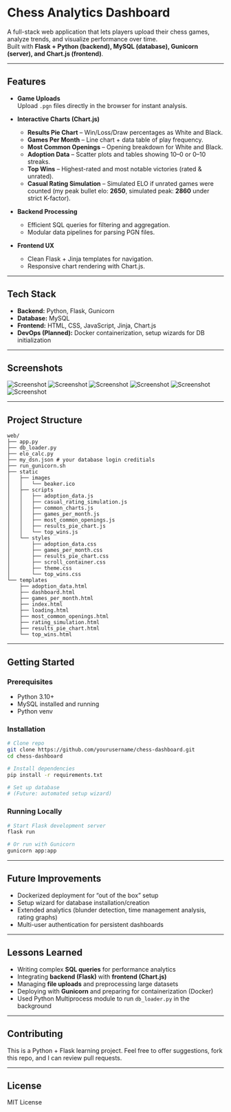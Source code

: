 # Chess Analytics Dashboard
A full-stack web application that lets players upload their chess games, analyze trends, and visualize performance over time.  
Built with **Flask + Python (backend), MySQL (database), Gunicorn (server), and Chart.js (frontend)**.  

---

## Features
- **Game Uploads**  
  Upload `.pgn` files directly in the browser for instant analysis.  

- **Interactive Charts (Chart.js)**  
  - **Results Pie Chart** – Win/Loss/Draw percentages as White and Black.  
  - **Games Per Month** – Line chart + data table of play frequency.  
  - **Most Common Openings** – Opening breakdown for White and Black.  
  - **Adoption Data** – Scatter plots and tables showing 10–0 or 0–10 streaks.  
  - **Top Wins** – Highest-rated and most notable victories (rated & unrated).  
  - **Casual Rating Simulation** – Simulated ELO if unrated games were counted (my peak bullet elo: **2650**, simulated peak: **2860** under strict K-factor).  

- **Backend Processing**  
  - Efficient SQL queries for filtering and aggregation.  
  - Modular data pipelines for parsing PGN files.  

- **Frontend UX**  
  - Clean Flask + Jinja templates for navigation.  
  - Responsive chart rendering with Chart.js.  

---

## Tech Stack
- **Backend:** Python, Flask, Gunicorn  
- **Database:** MySQL  
- **Frontend:** HTML, CSS, JavaScript, Jinja, Chart.js  
- **DevOps (Planned):** Docker containerization, setup wizards for DB initialization  

---

## Screenshots
![Screenshot](screenshots/graph_01.png)
![Screenshot](screenshots/graph_02.png)
![Screenshot](screenshots/graph_03.png)
![Screenshot](screenshots/graph_04.png)
![Screenshot](screenshots/graph_05.png)
![Screenshot](screenshots/graph_06.png)

---

## Project Structure
```plaintext
web/
├── app.py
├── db_loader.py
├── elo_calc.py
├── my_dsn.json # your database login creditials
├── run_gunicorn.sh
├── static
│   ├── images
│   │   └── beaker.ico
│   ├── scripts
│   │   ├── adoption_data.js
│   │   ├── casual_rating_simulation.js
│   │   ├── common_charts.js
│   │   ├── games_per_month.js
│   │   ├── most_common_openings.js
│   │   ├── results_pie_chart.js
│   │   └── top_wins.js
│   └── styles
│       ├── adoption_data.css
│       ├── games_per_month.css
│       ├── results_pie_chart.css
│       ├── scroll_container.css
│       ├── theme.css
│       └── top_wins.css
└── templates
    ├── adoption_data.html
    ├── dashboard.html
    ├── games_per_month.html
    ├── index.html
    ├── loading.html
    ├── most_common_openings.html
    ├── rating_simulation.html
    ├── results_pie_chart.html
    └── top_wins.html
```

---

## Getting Started
### Prerequisites
* Python 3.10+
* MySQL installed and running
* Python venv 

### Installation
```bash
# Clone repo
git clone https://github.com/yourusername/chess-dashboard.git
cd chess-dashboard

# Install dependencies
pip install -r requirements.txt

# Set up database
# (Future: automated setup wizard)
```

### Running Locally
```bash
# Start Flask development server
flask run

# Or run with Gunicorn
gunicorn app:app
```

---

## Future Improvements
* Dockerized deployment for “out of the box” setup
* Setup wizard for database installation/creation
* Extended analytics (blunder detection, time management analysis, rating graphs)
* Multi-user authentication for persistent dashboards

---

## Lessons Learned
* Writing complex **SQL queries** for performance analytics
* Integrating **backend (Flask)** with **frontend (Chart.js)**
* Managing **file uploads** and preprocessing large datasets
* Deploying with **Gunicorn** and preparing for containerization (Docker)
* Used Python Multiprocess module to run `db_loader.py` in the background

---

## Contributing
This is a Python + Flask learning project.
Feel free to offer suggestions, fork this repo, and I can review pull requests. 

---

## License
MIT License

